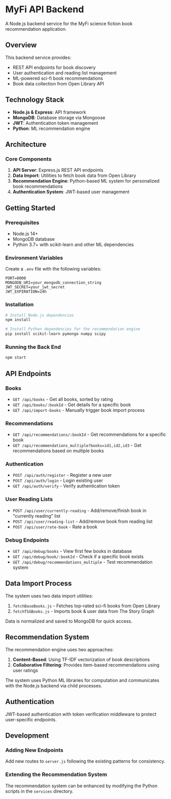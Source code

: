 # MyFi API Backend

A Node.js backend service for the MyFi science fiction book recommendation application.

## Overview

This backend service provides:
- REST API endpoints for book discovery
- User authentication and reading list management
- ML-powered sci-fi book recommendations
- Book data collection from Open Library API

## Technology Stack

- **Node.js & Express**: API framework
- **MongoDB**: Database storage via Mongoose
- **JWT**: Authentication token management
- **Python**: ML recommendation engine

## Architecture

### Core Components

1. **API Server**: Express.js REST API endpoints
2. **Data Import**: Utilities to fetch book data from Open Library
3. **Recommendation Engine**: Python-based ML system for personalized book recommendations
4. **Authentication System**: JWT-based user management

## Getting Started

### Prerequisites

- Node.js 14+
- MongoDB database
- Python 3.7+ with scikit-learn and other ML dependencies

### Environment Variables

Create a `.env` file with the following variables:

```
PORT=8000
MONGODB_URI=your_mongodb_connection_string
JWT_SECRET=your_jwt_secret
JWT_EXPIRATION=24h
```

### Installation

```bash
# Install Node.js dependencies
npm install

# Install Python dependencies for the recommendation engine
pip install scikit-learn pymongo numpy scipy
```

### Running the Back End

```bash
npm start
```

## API Endpoints

### Books

- `GET /api/books` - Get all books, sorted by rating
- `GET /api/books/:bookId` - Get details for a specific book
- `GET /api/import-books` - Manually trigger book import process

### Recommendations

- `GET /api/recommendations/:bookId` - Get recommendations for a specific book
- `GET /api/recommendations_multiple?books=id1,id2,id3` - Get recommendations based on multiple books

### Authentication

- `POST /api/auth/register` - Register a new user
- `POST /api/auth/login` - Login existing user
- `GET /api/auth/verify` - Verify authentication token

### User Reading Lists

- `POST /api/user/currently-reading` - Add/remove/finish book in "currently reading" list
- `POST /api/user/reading-list` - Add/remove book from reading list
- `POST /api/user/rate-book` - Rate a book

### Debug Endpoints

- `GET /api/debug/books` - View first few books in database
- `GET /api/debug/book/:bookId` - Check if a specific book exists
- `GET /api/debug/recommendations_multiple` - Test recommendation system

## Data Import Process

The system uses two data import utilities:

1. `fetchBaseBooks.js` - Fetches top-rated sci-fi books from Open Library
2. `fetchTSGBooks.js` - Imports book & user data from The Story Graph

Data is normalized and saved to MongoDB for quick access.

## Recommendation System

The recommendation engine uses two approaches:

1. **Content-Based**: Using TF-IDF vectorization of book descriptions
2. **Collaborative Filtering**: Provides item-based recommendations using user ratings

The system uses Python ML libraries for computation and communicates with the Node.js backend via child processes.

## Authentication

JWT-based authentication with token verification middleware to protect user-specific endpoints.

## Development

### Adding New Endpoints

Add new routes to `server.js` following the existing patterns for consistency.

### Extending the Recommendation System

The recommendation system can be enhanced by modifying the Python scripts in the `services` directory.